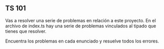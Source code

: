 ## TS 101

Vas a resolver una serie de problemas en relación a este proyecto. En el archivo de index.ts hay una serie de problemas vinculados al tipado que tienes que resolver.

Encuentra los problemas en cada enunciado y resuelve todos los errores.
